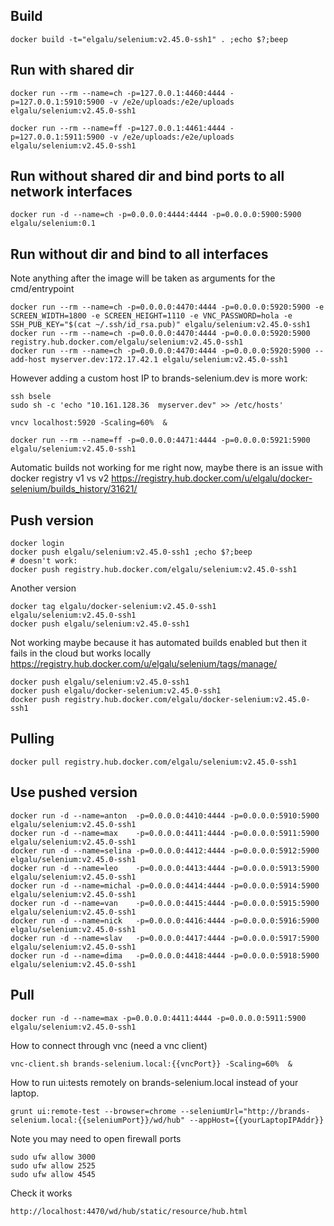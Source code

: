 ## Build

    docker build -t="elgalu/selenium:v2.45.0-ssh1" . ;echo $?;beep

## Run with shared dir

    docker run --rm --name=ch -p=127.0.0.1:4460:4444 -p=127.0.0.1:5910:5900 -v /e2e/uploads:/e2e/uploads elgalu/selenium:v2.45.0-ssh1

    docker run --rm --name=ff -p=127.0.0.1:4461:4444 -p=127.0.0.1:5911:5900 -v /e2e/uploads:/e2e/uploads elgalu/selenium:v2.45.0-ssh1

## Run without shared dir and bind ports to all network interfaces

    docker run -d --name=ch -p=0.0.0.0:4444:4444 -p=0.0.0.0:5900:5900 elgalu/selenium:0.1

## Run without dir and bind to all interfaces
Note anything after the image will be taken as arguments for the cmd/entrypoint

    docker run --rm --name=ch -p=0.0.0.0:4470:4444 -p=0.0.0.0:5920:5900 -e SCREEN_WIDTH=1800 -e SCREEN_HEIGHT=1110 -e VNC_PASSWORD=hola -e SSH_PUB_KEY="$(cat ~/.ssh/id_rsa.pub)" elgalu/selenium:v2.45.0-ssh1
    docker run --rm --name=ch -p=0.0.0.0:4470:4444 -p=0.0.0.0:5920:5900 registry.hub.docker.com/elgalu/selenium:v2.45.0-ssh1
    docker run --rm --name=ch -p=0.0.0.0:4470:4444 -p=0.0.0.0:5920:5900 --add-host myserver.dev:172.17.42.1 elgalu/selenium:v2.45.0-ssh1

However adding a custom host IP to brands-selenium.dev is more work:

    ssh bsele
    sudo sh -c 'echo "10.161.128.36  myserver.dev" >> /etc/hosts'

    vncv localhost:5920 -Scaling=60%  &

    docker run --rm --name=ff -p=0.0.0.0:4471:4444 -p=0.0.0.0:5921:5900 elgalu/selenium:v2.45.0-ssh1

Automatic builds not working for me right now, maybe there is an issue with docker registry v1 vs v2
https://registry.hub.docker.com/u/elgalu/docker-selenium/builds_history/31621/

## Push version

    docker login
    docker push elgalu/selenium:v2.45.0-ssh1 ;echo $?;beep
    # doesn't work:
    docker push registry.hub.docker.com/elgalu/selenium:v2.45.0-ssh1

Another version

    docker tag elgalu/docker-selenium:v2.45.0-ssh1 elgalu/selenium:v2.45.0-ssh1
    docker push elgalu/selenium:v2.45.0-ssh1

Not working maybe because it has automated builds enabled but then it fails in the cloud but works locally
https://registry.hub.docker.com/u/elgalu/selenium/tags/manage/

    docker push elgalu/selenium:v2.45.0-ssh1
    docker push elgalu/docker-selenium:v2.45.0-ssh1
    docker push registry.hub.docker.com/elgalu/docker-selenium:v2.45.0-ssh1

## Pulling

    docker pull registry.hub.docker.com/elgalu/selenium:v2.45.0-ssh1

## Use pushed version

    docker run -d --name=anton  -p=0.0.0.0:4410:4444 -p=0.0.0.0:5910:5900 elgalu/selenium:v2.45.0-ssh1
    docker run -d --name=max    -p=0.0.0.0:4411:4444 -p=0.0.0.0:5911:5900 elgalu/selenium:v2.45.0-ssh1
    docker run -d --name=selina -p=0.0.0.0:4412:4444 -p=0.0.0.0:5912:5900 elgalu/selenium:v2.45.0-ssh1
    docker run -d --name=leo    -p=0.0.0.0:4413:4444 -p=0.0.0.0:5913:5900 elgalu/selenium:v2.45.0-ssh1
    docker run -d --name=michal -p=0.0.0.0:4414:4444 -p=0.0.0.0:5914:5900 elgalu/selenium:v2.45.0-ssh1
    docker run -d --name=van    -p=0.0.0.0:4415:4444 -p=0.0.0.0:5915:5900 elgalu/selenium:v2.45.0-ssh1
    docker run -d --name=nick   -p=0.0.0.0:4416:4444 -p=0.0.0.0:5916:5900 elgalu/selenium:v2.45.0-ssh1
    docker run -d --name=slav   -p=0.0.0.0:4417:4444 -p=0.0.0.0:5917:5900 elgalu/selenium:v2.45.0-ssh1
    docker run -d --name=dima   -p=0.0.0.0:4418:4444 -p=0.0.0.0:5918:5900 elgalu/selenium:v2.45.0-ssh1

## Pull

    docker run -d --name=max -p=0.0.0.0:4411:4444 -p=0.0.0.0:5911:5900 elgalu/selenium:v2.45.0-ssh1

How to connect through vnc (need a vnc client)

    vnc-client.sh brands-selenium.local:{{vncPort}} -Scaling=60%  &

How to run ui:tests remotely on brands-selenium.local instead of your laptop.

    grunt ui:remote-test --browser=chrome --seleniumUrl="http://brands-selenium.local:{{seleniumPort}}/wd/hub" --appHost={{yourLaptopIPAddr}}

Note you may need to open firewall ports

    sudo ufw allow 3000
    sudo ufw allow 2525
    sudo ufw allow 4545

Check it works

    http://localhost:4470/wd/hub/static/resource/hub.html
